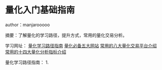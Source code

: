 # 量化入门基础指南

author：manjarooooo

摘要：了解量化的学习路径，提升方式，常用的量化交易分析。

学习网址：
[量化学习路径指南](https://www.bilibili.com/video/BV1ag4y1Z7Ep/)
[量化必备五大网站](https://www.bilibili.com/video/BV12B4y1o7Lb/)
[常用的八大量化交易平台介绍](https://www.bilibili.com/video/BV1yw411t785)
[常用的十四大量化分析指标介绍](https://www.bilibili.com/video/BV1we411C7kr/)

量化学习路径指南：
1. 